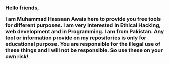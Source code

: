 <h3>Hello friends,
  <p> I am Muhammad Hassaan Awais here to provide you free tools for different purposes.
    I am very interested in Ethical Hacking, web development and in Programming. I am from Pakistan.
    Any tool or information provide on my repositories is only for educational purpose. You are responsible for the illegal use of 
    these things and I will not be responsible. So use these on your own risk!
